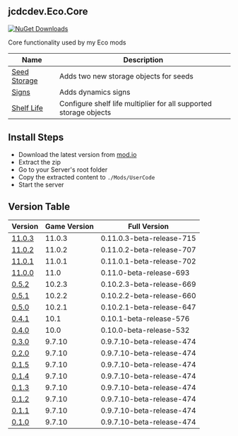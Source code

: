 ## jcdcdev.Eco.Core

[![NuGet Downloads](https://badgen.net/https/nuget-downloads-oncgeo0zefvy.runkit.sh/jcdcdev.eco.core?color=3a93b4&label=NuGet%20Downloads)](https://www.nuget.org/packages/jcdcdev.Eco.Core/)

Core functionality used by my Eco mods

| Name                                                         | Description                                                       |
|--------------------------------------------------------------|-------------------------------------------------------------------|
| [Seed Storage](https://mod.io/g/eco/m/jcdcdevecoseedstorage) | Adds two new storage objects for seeds                            |
| [Signs](https://mod.io/g/eco/m/jcdcdevecosigns)              | Adds dynamics signs                                               |
| [Shelf Life](https://mod.io/g/eco/m/jcdcdevecoshelflife)     | Configure shelf life multiplier for all supported storage objects |

## Install Steps

- Download the latest version from [mod.io](https://mod.io/g/eco/m/jcdcdevecocore)
- Extract the zip
- Go to your Server's root folder
- Copy the extracted content to `./Mods/UserCode`
- Start the server

## Version Table
| Version | Game Version | Full Version |
|---|---|---|
| [11.0.3](https://github.com/jcdcdev/jcdcdev.Eco.Core/releases/tag/11.0.3) | 11.0.3 | 0.11.0.3-beta-release-715 |
| [11.0.2](https://github.com/jcdcdev/jcdcdev.Eco.Core/releases/tag/11.0.2) | 11.0.2 | 0.11.0.2-beta-release-707 |
| [11.0.1](https://github.com/jcdcdev/jcdcdev.Eco.Core/releases/tag/11.0.1) | 11.0.1 | 0.11.0.1-beta-release-702 |
| [11.0.0](https://github.com/jcdcdev/jcdcdev.Eco.Core/releases/tag/11.0.0) | 11.0 | 0.11.0-beta-release-693 |
| [0.5.2](https://github.com/jcdcdev/jcdcdev.Eco.Core/releases/tag/0.5.2) | 10.2.3 | 0.10.2.3-beta-release-669 |
| [0.5.1](https://github.com/jcdcdev/jcdcdev.Eco.Core/releases/tag/0.5.1) | 10.2.2 | 0.10.2.2-beta-release-660 |
| [0.5.0](https://github.com/jcdcdev/jcdcdev.Eco.Core/releases/tag/0.5.0) | 10.2.1 | 0.10.2.1-beta-release-647 |
| [0.4.1](https://github.com/jcdcdev/jcdcdev.Eco.Core/releases/tag/0.4.1) | 10.1 | 0.10.1-beta-release-576 |
| [0.4.0](https://github.com/jcdcdev/jcdcdev.Eco.Core/releases/tag/0.4.0) | 10.0 | 0.10.0-beta-release-532 |
| [0.3.0](https://github.com/jcdcdev/jcdcdev.Eco.Core/releases/tag/0.3.0) | 9.7.10 | 0.9.7.10-beta-release-474 |
| [0.2.0](https://github.com/jcdcdev/jcdcdev.Eco.Core/releases/tag/0.2.0) | 9.7.10 | 0.9.7.10-beta-release-474 |
| [0.1.5](https://github.com/jcdcdev/jcdcdev.Eco.Core/releases/tag/0.1.5) | 9.7.10 | 0.9.7.10-beta-release-474 |
| [0.1.4](https://github.com/jcdcdev/jcdcdev.Eco.Core/releases/tag/0.1.4) | 9.7.10 | 0.9.7.10-beta-release-474 |
| [0.1.3](https://github.com/jcdcdev/jcdcdev.Eco.Core/releases/tag/0.1.3) | 9.7.10 | 0.9.7.10-beta-release-474 |
| [0.1.2](https://github.com/jcdcdev/jcdcdev.Eco.Core/releases/tag/0.1.2) | 9.7.10 | 0.9.7.10-beta-release-474 |
| [0.1.1](https://github.com/jcdcdev/jcdcdev.Eco.Core/releases/tag/0.1.1) | 9.7.10 | 0.9.7.10-beta-release-474 |
| [0.1.0](https://github.com/jcdcdev/jcdcdev.Eco.Core/releases/tag/0.1.0) | 9.7.10 | 0.9.7.10-beta-release-474 |
